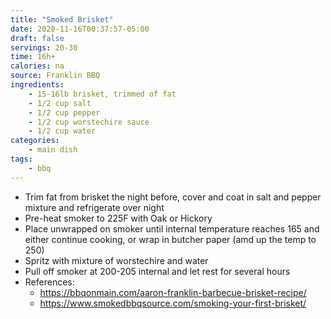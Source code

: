 ```yaml
---
title: "Smoked Brisket"
date: 2020-11-16T00:37:57-05:00
draft: false
servings: 20-30
time: 16h+
calories: na
source: Franklin BBQ
ingredients:
    - 15-16lb brisket, trimmed of fat
    - 1/2 cup salt
    - 1/2 cup pepper
    - 1/2 cup worstechire sauce
    - 1/2 cup water 
categories:
    - main dish
tags:
    - bbq
---
```


* Trim fat from brisket the night before, cover and coat in salt and pepper mixture and refrigerate over night
* Pre-heat smoker to 225F with Oak or Hickory
* Place unwrapped on smoker until internal temperature reaches 165 and either continue cooking, or wrap in butcher paper (amd up the temp to 250)
* Spritz with mixture of worstechire and water
* Pull off smoker at 200-205 internal and let rest for several hours
* References:
  * https://bbqonmain.com/aaron-franklin-barbecue-brisket-recipe/
  * https://www.smokedbbqsource.com/smoking-your-first-brisket/

